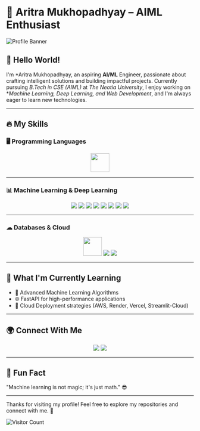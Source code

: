 # 🚀 Aritra Mukhopadhyay – AIML Enthusiast

![Profile Banner](https://img.shields.io/badge/AI%20ML%20Enthusiast-Transforming%20Ideas%20Into%20Reality-blue?style=for-the-badge)

## 👋 Hello World!  

I'm *Aritra Mukhopadhyay, an aspiring **AI/ML** Engineer, passionate about crafting intelligent solutions and building impactful projects. Currently pursuing *B.Tech in CSE (AIML)* at *The Neotia University*, I enjoy working on **Machine Learning, Deep Learning, and Web Development*, and I'm always eager to learn new technologies.  

---

## 🔥 My Skills  

### 🖥 Programming Languages  

<p align="center">
  <img src="https://skillicons.dev/icons?i=python,c,java,r" height="50"/>
</p>

---

### 📊 Machine Learning & Deep Learning  

<p align="center">
  <img src="https://img.shields.io/badge/TensorFlow-FF6F00?style=for-the-badge&logo=tensorflow&logoColor=white" />
  <img src="https://img.shields.io/badge/Keras-D00000?style=for-the-badge&logo=keras&logoColor=white" />
  <img src="https://img.shields.io/badge/Scikit--learn-F7931E?style=for-the-badge&logo=scikit-learn&logoColor=white" />
  <img src="https://img.shields.io/badge/Pandas-150458?style=for-the-badge&logo=pandas&logoColor=white" />
  <img src="https://img.shields.io/badge/NumPy-013243?style=for-the-badge&logo=numpy&logoColor=white" />
  <img src="https://img.shields.io/badge/Matplotlib-11557C?style=for-the-badge&logo=plotly&logoColor=white" />
  <img src="https://img.shields.io/badge/Seaborn-009688?style=for-the-badge" />
  <img src="https://img.shields.io/badge/SciPy-8CAAE6?style=for-the-badge&logo=scipy&logoColor=white" />
</p>


---

### ☁ Databases & Cloud  

<p align="center">
  <img src="https://skillicons.dev/icons?i=mysql,aws" height="50"/>
  <img src="https://img.shields.io/badge/Render-46E3B7?style=for-the-badge&logo=render&logoColor=white" />
  <img src="https://img.shields.io/badge/Vercel-000000?style=for-the-badge&logo=vercel&logoColor=white" />
</p>


---

## 🌱 What I'm Currently Learning  

- 🧠 Advanced Machine Learning Algorithms  
- 🌐 FastAPI for high-performance applications  
- 🚀 Cloud Deployment strategies (AWS, Render, Vercel, Streamlit-Cloud)  

---

## 🌍 Connect With Me  

<p align="center">
  <a href="mailto:mukhopadhyayaritra635@gmail.com"><img src="https://img.shields.io/badge/Email-D14836?style=for-the-badge&logo=gmail&logoColor=white" /></a>
  <a href="https://www.linkedin.com/in/aritra-mukhopadhyay-61293730b/"><img src="https://img.shields.io/badge/LinkedIn-blue?style=for-the-badge&logo=linkedin&logoColor=white" /></a>
</p>

---

## 🎯 Fun Fact  

"Machine learning is not magic; it's just math." 😎  

---

Thanks for visiting my profile! Feel free to explore my repositories and connect with me. 🚀

![Visitor Count](https://komarev.com/ghpvc/?username=arpanpramanik2003&color=green)

